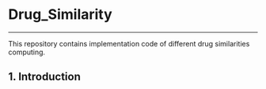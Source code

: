 # Drug_Similarity
------------------
This repository contains implementation code of different drug similarities computing.

## 1. Introduction

